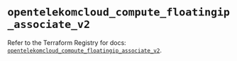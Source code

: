 # `opentelekomcloud_compute_floatingip_associate_v2`

Refer to the Terraform Registry for docs: [`opentelekomcloud_compute_floatingip_associate_v2`](https://registry.terraform.io/providers/opentelekomcloud/opentelekomcloud/1.36.43/docs/resources/compute_floatingip_associate_v2).
